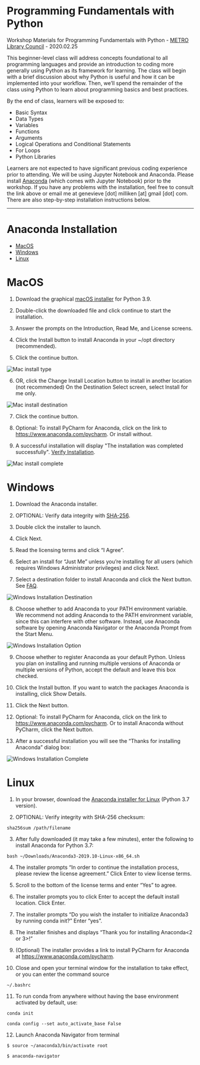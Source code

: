 # Programming Fundamentals with Python
Workshop Materials for Programming Fundamentals with Python - [METRO Library Council](https://metro.org/) - 2020.02.25

This beginner-level class will address concepts foundational to all programming languages and provide an introduction to coding more generally using Python as its framework for learning. The class will begin with a brief discussion about why Python is useful and how it can be implemented into your workflow. Then, we’ll spend the remainder of the class using Python to learn about programming basics and best practices.

By the end of class, learners will be exposed to:

* Basic Syntax
* Data Types
* Variables
* Functions
* Arguments
* Logical Operations and Conditional Statements
* For Loops
* Python Libraries

Learners are not expected to have significant previous coding experience prior to attending. We will be using Jupyter Notebook and Anaconda. Please install [Anaconda](https://docs.anaconda.com/anaconda/install/) (which comes with Jupyter Notebook) prior to the workshop. If you have any problems with the installation, feel free to consult the link above or email me at genevieve [dot] milliken [at] gmail [dot] com. There are also step-by-step installation instructions below. 

---

# Anaconda Installation

- [MacOS](#MacOS)
- [Windows](#Windows)
- [Linux](#Linux)

# MacOS

1. Download the graphical [macOS installer](https://www.anaconda.com/distribution/#download-section) for Python 3.9.

2. Double-click the downloaded file and click continue to start the installation.

3. Answer the prompts on the Introduction, Read Me, and License screens.

4. Click the Install button to install Anaconda in your ~/opt directory (recommended).

5. Click the continue button.

![Mac install type](Install_Images/osx-install-type.png)

6. OR, click the Change Install Location button to install in another location (not recommended) On the Destination Select screen, select Install for me only.

![Mac install destination](Install_Images/osx-install-destination.png)

7. Click the continue button.

8. Optional: To install PyCharm for Anaconda, click on the link to https://www.anaconda.com/pycharm. Or install without.

9. A successful installation will display "The installation was completed successfully". [Verify Installation](https://docs.anaconda.com/anaconda/install/verify-install/).

![Mac install complete](Install_Images/osx-install-success.png)

# Windows

1. Download the Anaconda installer.

2. OPTIONAL: Verify data integrity with [SHA-256](https://docs.anaconda.com/anaconda/install/hashes/).

3. Double click the installer to launch.

4. Click Next.

5. Read the licensing terms and click “I Agree”.

6. Select an install for “Just Me” unless you’re installing for all users (which requires Windows Administrator privileges) and click Next.

7. Select a destination folder to install Anaconda and click the Next button. See [FAQ](https://docs.anaconda.com/anaconda/user-guide/faq/#distribution-faq-windows-folder).

![Windows Installation Destination](Install_Images/win-install-destination.png)

8. Choose whether to add Anaconda to your PATH environment variable. We recommend not adding Anaconda to the PATH environment variable, since this can interfere with other software. Instead, use Anaconda software by opening Anaconda Navigator or the Anaconda Prompt from the Start Menu.

![Windows Installation Option](Install_Images/win-install-options.png)

9. Choose whether to register Anaconda as your default Python. Unless you plan on installing and running multiple versions of Anaconda or multiple versions of Python, accept the default and leave this box checked.

10. Click the Install button. If you want to watch the packages Anaconda is installing, click Show Details.

11. Click the Next button.

12. Optional: To install PyCharm for Anaconda, click on the link to https://www.anaconda.com/pycharm. Or to install Anaconda without PyCharm, click the Next button.

13. After a successful installation you will see the “Thanks for installing Anaconda” dialog box:

![Windows Installation Complete](Install_Images/win-install-complete.png)

# Linux 

1. In your browser, download the [Anaconda installer for Linux](https://www.anaconda.com/distribution/#linux) (Python 3.7 version).

2. OPTIONAL: Verify integrity with SHA-256 checksum:

`sha256sum /path/filename`

3. After fully downloaded (it may take a few minutes), enter the following to install Anaconda for Python 3.7:

`bash ~/Downloads/Anaconda3-2019.10-Linux-x86_64.sh`

4. The installer prompts “In order to continue the installation process, please review the license agreement.” Click Enter to view license terms.

5. Scroll to the bottom of the license terms and enter “Yes” to agree.

6. The installer prompts you to click Enter to accept the default install location. Click Enter.

7. The installer prompts “Do you wish the installer to initialize Anaconda3 by running conda init?” Enter “yes”.

8. The installer finishes and displays “Thank you for installing Anaconda<2 or 3>!”

9. (Optional) The installer provides a link to install PyCharm for Anaconda at https://www.anaconda.com/pycharm.

10. Close and open your terminal window for the installation to take effect, or you can enter the command source

`~/.bashrc`

11. To run conda from anywhere without having the base environment activated by default, use:

`conda init`

`conda config --set auto_activate_base False`

12. Launch Anaconda Navigator from terminal

`$ source ~/anaconda3/bin/activate root`

`$ anaconda-navigator`
